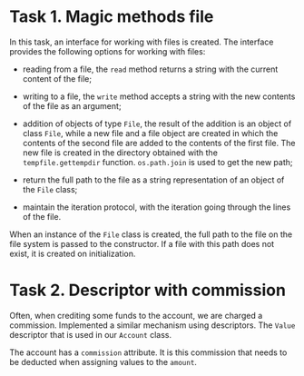 # Task 1. Magic methods file
In this task, an interface for working with files is created.
The interface provides the following options for working with files:

- reading from a file, the `read` method returns a string with the current content of the file;

- writing to a file, the `write` method accepts a string with the new contents of the file as an argument;

- addition of objects of type `File`, the result of the addition is an object of class `File`, while a new file and a file object are
created in which the contents of the second file are added to the contents of the first file.
The new file is created in the directory obtained with the `tempfile.gettempdir` function.
`os.path.join` is used to get the new path;

- return the full path to the file as a string representation of an object of the `File` class;

- maintain the iteration protocol, with the iteration going through the lines of the file.

When an instance of the `File` class is created, the full path to the file on the file system is passed to the constructor.
If a file with this path does not exist, it is created on initialization.


# Task 2. Descriptor with commission
Often, when crediting some funds to the account, we are charged a commission.
Implemented a similar mechanism using descriptors.
The `Value` descriptor that is used in our `Account` class.

The account has a `commission` attribute. It is this commission that needs to be deducted when assigning values to the `amount`.
